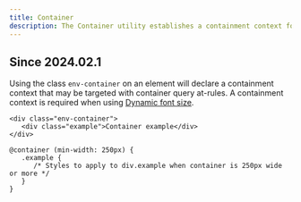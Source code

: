 ```yaml
---
title: Container
description: The Container utility establishes a containment context for applying container query at-rules.
---
```


<h2 class="doc-heading-2 doc-heading-2--main"><span class="env-badge env-badge--info">Since 2024.02.1</span></h2>

Using the class `env-container` on an element will declare a containment context
that may be targeted with container query at-rules.
A containment context is required when using [Dynamic font size](/typography/basic-text/).

```html-no-example
<div class="env-container">
   <div class="example">Container example</div>
</div>
```

```css-no-expand
@container (min-width: 250px) {
   .example {
      /* Styles to apply to div.example when container is 250px wide or more */
   }
}
```
